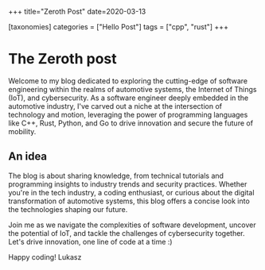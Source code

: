 +++
title="Zeroth Post"
date=2020-03-13

[taxonomies]
categories = ["Hello Post"]
tags = ["cpp", "rust"]
+++


# The Zeroth post
Welcome to my blog dedicated to exploring the cutting-edge of software engineering within the realms of automotive systems, the Internet of Things (IoT), and cybersecurity. As a software engineer deeply embedded in the automotive industry, I've carved out a niche at the intersection of technology and motion, leveraging the power of programming languages like C++, Rust, Python, and Go to drive innovation and secure the future of mobility.

## An idea
The blog is about sharing knowledge, from technical tutorials and programming insights to industry trends and security practices. Whether you're in the tech industry, a coding enthusiast, or curious about the digital transformation of automotive systems, this blog offers a concise look into the technologies shaping our future.

Join me as we navigate the complexities of software development, uncover the potential of IoT, and tackle the challenges of cybersecurity together. Let's drive innovation, one line of code at a time :)

Happy coding!
Lukasz


